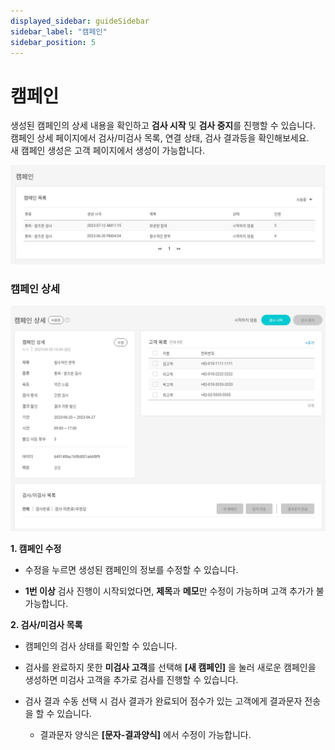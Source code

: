```yaml
---
displayed_sidebar: guideSidebar
sidebar_label: "캠페인"
sidebar_position: 5
---
```


# 캠페인

생성된 캠페인의 상세 내용을 확인하고 **검사 시작** 및 **검사 중지**를 진행할 수 있습니다.  
캠페인 상세 페이지에서 검사/미검사 목록, 연결 상태, 검사 결과등을 확인해보세요.  
새 캠페인 생성은 고객 페이지에서 생성이 가능합니다.  

<img
  src="/img/campaign_1.jpg"
  alt="campaign_1"
/>

### 캠페인 상세  

<img
  src="/img/campaign_2.jpg"
  alt="campaign_2"
/>

**1. 캠페인 수정**
* 수정을 누르면 생성된 캠페인의 정보를 수정할 수 있습니다.
  
* **1번 이상** 검사 진행이 시작되었다면, **제목**과 **메모**만 수정이 가능하며 고객 추가가 불가능합니다.  

**2. 검사/미검사 목록**
* 캠페인의 검사 상태를 확인할 수 있습니다.

* 검사를 완료하지 못한 **미검사 고객**를 선택해 **[새 캠페인]** 을 눌러 새로운 캠페인을 생성하면 미검사 고객을 추가로 검사를 진행할 수 있습니다.
  
* 검사 결과 수동 선택 시 검사 결과가 완료되어 점수가 있는 고객에게 결과문자 전송을 할 수 있습니다.
  
  + 결과문자 양식은 **[문자-결과양식]** 에서 수정이 가능합니다.   
